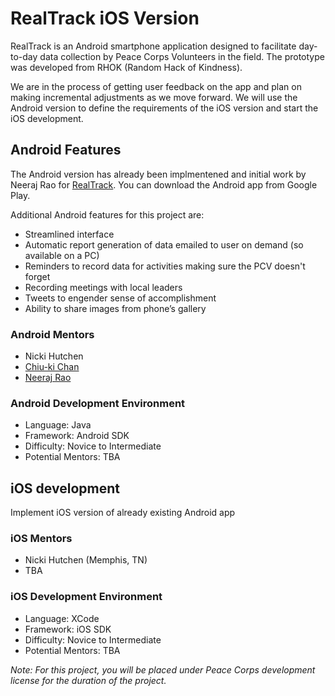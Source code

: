 # RealTrack iOS Version

RealTrack is an Android smartphone application designed to facilitate day-to-day data collection by Peace Corps Volunteers in the field. The prototype was developed from RHOK (Random Hack of Kindness). 

We are in the process of getting user feedback on the app and plan on making incremental adjustments as we move forward. We will use the Android version to define the requirements of the iOS version and start the iOS development.

## Android Features

The Android version has already been implmentened and initial work by Neeraj Rao for [RealTrack](https://github.com/neeraj2608/realtrack). You can download the Android app from Google Play. 

Additional Android features for this project are:
* Streamlined interface
* Automatic report generation of data emailed to user on demand (so available on a PC)
* Reminders to record data for activities making sure the PCV doesn't forget
* Recording meetings with local leaders
* Tweets to engender sense of accomplishment
* Ability to share images from phone’s gallery

### Android Mentors
* Nicki Hutchen
* [Chiu-ki Chan](https://twitter.com/chiuki)
* [Neeraj Rao](https://www.linkedin.com/in/neeraj2608)

### Android Development Environment

* Language: Java 
* Framework: Android SDK
* Difficulty: Novice to Intermediate
* Potential Mentors: TBA

## iOS development
Implement iOS version of already existing Android app

### iOS Mentors
* Nicki Hutchen (Memphis, TN)
* TBA

### iOS Development Environment
* Language: XCode
* Framework: iOS SDK
* Difficulty: Novice to Intermediate
* Potential Mentors: TBA

_Note: For this project, you will be placed under Peace Corps development license for the duration of the project._